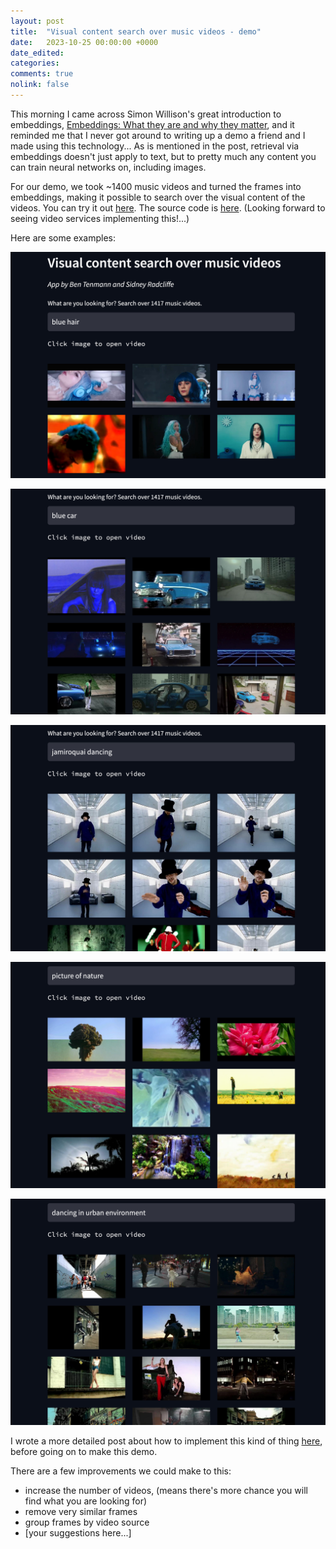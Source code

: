 ```yaml
---
layout: post
title:  "Visual content search over music videos - demo"
date:   2023-10-25 00:00:00 +0000
date_edited:
categories:
comments: true
nolink: false
---
```


This morning I came across Simon Willison's great introduction to embeddings, [Embeddings: What they are and why they matter](https://simonwillison.net/2023/Oct/23/embeddings/), and it reminded me that I never got around to writing up a demo a friend and I made using this technology... As is mentioned in the post, retrieval via embeddings doesn't just apply to text, but to pretty much any content you can train neural networks on, including images. 

For our demo, we took ~1400 music videos and turned the frames into embeddings, making it possible to search over the visual content of the videos. You can try it out [here](https://huggingface.co/spaces/sradc/visual-content-search-over-videos). The source code is [here](https://huggingface.co/spaces/sradc/visual-content-search-over-videos/tree/main). (Looking forward to seeing video services implementing this!...)

Here are some examples:

<p align="center">
    <img 
        src="/assets/posts/video-search-demo/blue-hair.png" 
        alt="Screenshot of demo, query: 'blue hair'"
    />
</p>

<p align="center">
    <img 
        src="/assets/posts/video-search-demo/blue-car.png" 
        alt="Screenshot of demo, query: 'blue car'"
    />
</p>

<p align="center">
    <img 
        src="/assets/posts/video-search-demo/j-dancing.png" 
        alt="Screenshot of demo, query: 'jamiroquai dancing'"
    />
</p>

<p align="center">
    <img 
        src="/assets/posts/video-search-demo/picture-of-nature.png" 
        alt="Screenshot of demo, query: 'picture of nature'"
    />
</p>

<p align="center">
    <img 
        src="/assets/posts/video-search-demo/dancing-urban.png" 
        alt="Screenshot of demo, query: 'dancing in an urban environment'"
    />
</p>

I wrote a more detailed post about how to implement this kind of thing [here](https://sidsite.com/posts/semantic-video-search/), before going on to make this demo.

There are a few improvements we could make to this:
- increase the number of videos, (means there's more chance you will find what you are looking for)
- remove very similar frames
- group frames by video source
- [your suggestions here...]
